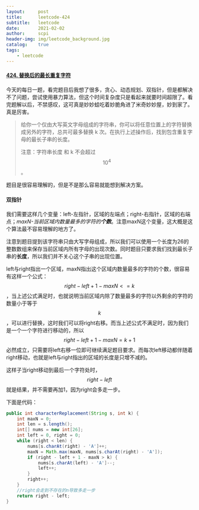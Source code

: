 ```yaml
---
layout:     post
title:      leetcode-424
subtitle:   leetcode
date:       2021-02-02
author:     scpi
header-img: img/leetcode_background.jpg
catalog:    true
tags:
    - leetcode
---
```




#### [424. 替换后的最长重复字符](https://leetcode-cn.com/problems/longest-repeating-character-replacement/)

今天的每日一题，看完题目后我想了很多，贪心、动态规划、双指针，但是都解决不了问题，尝试使用暴力算法，但这个时间复杂度只是看起来就要时间超限了。看完题解以后，不禁感叹，这可真是妙妙蛙吃着妙脆角进了米奇妙妙屋，妙到家了。真是厉害。

> 给你一个仅由大写英文字母组成的字符串，你可以将任意位置上的字符替换成另外的字符，总共可最多替换 k 次。在执行上述操作后，找到包含重复字母的最长子串的长度。
>
> 注意：字符串长度 和 k 不会超过 $$10^4$$。
>

题目是很容易理解的，但是不是那么容易就能想到解决方案。

#### 双指针

我们需要这样几个变量：left-左指针，区域的左端点；right-右指针，区域的右端点；*maxN-当前区域内数量最多的字符的**个数***。注意maxN这个变量，这大概是这个算法最不容易理解的地方了。

注意到题目提到该字符串只由大写字母组成，所以我们可以使用一个长度为26的整数数组来保存当前区域内所有字母的出现次数。同时题目只要求我们找到最长子串的**长度**，所以我们并不关心这个子串的出现位置。

left与right指出一个区域，maxN指出这个区域内数量最多的字符的个数，很容易有这样一个公式：$$right-left+1-maxN<=k$$，当上述公式满足时，也就说明当前区域内除了数量最多的字符以外剩余的字符的数量小于等于$$k$$，可以进行替换，这时我们可以将right右移。而当上述公式不满足时，因为我们是一个一个字符进行移动的，所以$$right-left+1-maxN=k+1$$必然成立，只需要将left右移一位即可继续满足题目要求。而每次left移动都伴随着right移动，也就是left与right指出的区域的长度是只增不减的。

这样子当right移动到最后一个字符处时，$$right-left$$就是结果，并不需要再加1，因为right会多走一步。

下面是代码：

```java
public int characterReplacement(String s, int k) {
    int maxN = 0;
    int len = s.length();
    int[] nums = new int[26];
    int left = 0, right = 0;
    while (right < len) {
        nums[s.charAt(right) - 'A']++;
        maxN = Math.max(maxN, nums[s.charAt(right) - 'A']);
        if (right - left + 1 - maxN > k) {
            nums[s.charAt(left) - 'A']--;
            left++;
        }
        right++;
    }
    //right会走到不存在的n导致多走一步
    return right - left;
}

```

